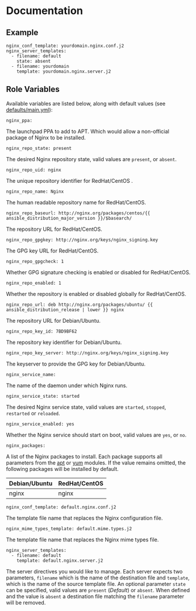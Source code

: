 # Documentation

## Example

```
nginx_conf_template: yourdomain.nginx.conf.j2
nginx_server_templates:
  - filename: default
    state: absent
  - filename: yourdomain
    template: yourdomain.nginx.server.j2
```

## Role Variables

Available variables are listed below, along with default values (see [defaults/main.yml](/defaults/main.yml)):

```
nginx_ppa:
```

The launchpad PPA to add to APT. Which would allow a non-official package of Nginx to be installed.

```
nginx_repo_state: present
```

The desired Nginx repository state, valid values are `present`, or `absent`.

```
nginx_repo_uid: nginx
```

The unique repository identifier for RedHat/CentOS .

```
nginx_repo_name: Nginx
```

The human readable repository name for RedHat/CentOS.

```
nginx_repo_baseurl: http://nginx.org/packages/centos/{{ ansible_distribution_major_version }}/$basearch/
```

The repository URL for RedHat/CentOS.

```
nginx_repo_gpgkey: http://nginx.org/keys/nginx_signing.key
```

The GPG key URL for RedHat/CentOS.

```
nginx_repo_gpgcheck: 1
```

Whether GPG signature checking is enabled or disabled for RedHat/CentOS.

```
nginx_repo_enabled: 1
```

Whether the repository is enabled or disabled globally for RedHat/CentOS.

```
nginx_repo_url: deb http://nginx.org/packages/ubuntu/ {{ ansible_distribution_release | lower }} nginx
```

The repository URL for Debian/Ubuntu.

```
nginx_repo_key_id: 7BD9BF62
```

The repository key identifier for Debian/Ubuntu.

```
nginx_repo_key_server: http://nginx.org/keys/nginx_signing.key
```

The keyserver to provide the GPG key for Debian/Ubuntu.

```
nginx_service_name:
```

The name of the daemon under which Nginx runs.

```
nginx_service_state: started
```

The desired Nginx service state, valid values are `started`, `stopped`, `restarted` or `reloaded`.

```
nginx_service_enabled: yes
```

Whether the Nginx service should start on boot, valid values are `yes`, or `no`.

```
nginx_packages:
```

A list of the Nginx packages to install. Each package supports all parameters from the
[apt](http://docs.ansible.com/ansible/apt_module.html) or [yum](http://docs.ansible.com/ansible/yum_module.html) modules.
If the value remains omitted, the following packages will be installed by default.

| Debian/Ubuntu          | RedHat/CentOS           |
| :--------------------- | :---------------------- |
| nginx                  | nginx                   |

```
nginx_conf_template: default.nginx.conf.j2
```

The template file name that replaces the Nginx configuration file.

```
nginx_mime_types_template: default.mime.types.j2
```

The template file name that replaces the Nginx mime types file.

```
nginx_server_templates:
  - filename: default
    template: default.nginx.server.j2
```

The server directives you would like to manage. Each server expects two parameters, `filename` which is the
name of the destination file and `template`, which is the name of the source template file. An optional
parameter `state` can be specified, valid values are `present` (*Default*) or `absent`. When defined and the value is
`absent` a destination file matching the `filename` parameter will be removed.